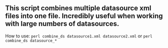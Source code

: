 ## This script combines multiple datasource xml files into one file. Incredibly useful when working with large numbers of datasources.

How to use:
`perl combine_ds datasource1.xml datasource2.xml` or `perl combine_ds datasource_*`



